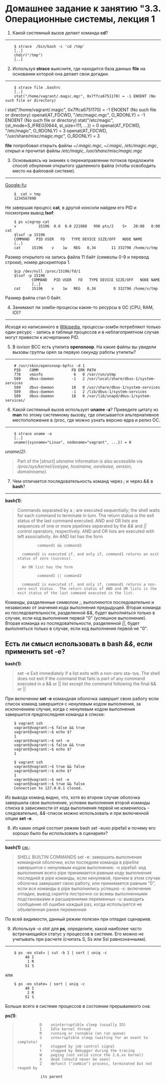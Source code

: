 Домашнее задание к занятию "3.3. Операционные системы, лекция 1
===
1. Какой системный вызов делает команда **cd**?
---

		$ strace  /bin/bash -c 'cd /tmp'
		[..]
		chdir("/tmp")
		[..]

2. Используя **strace** выясните, где находится база данных **file** на основании которой она делает свои догадки.
---

		$ strace file .bashrc 
		[..]
		stat("/home/vagrant/.magic.mgc", 0x7ffca6751170) = -1 ENOENT (No such file or directory)
i		stat("/home/vagrant/.magic", 0x7ffca6751170) = -1 ENOENT (No such file or directory)
		openat(AT_FDCWD, "/etc/magic.mgc", O_RDONLY) = -1 ENOENT (No such file or directory)
		stat("/etc/magic", {st_mode=S_IFREG|0644, st_size=111, ...}) = 0
		openat(AT_FDCWD, "/etc/magic", O_RDONLY) = 3
		openat(AT_FDCWD, "/usr/share/misc/magic.mgc", O_RDONLY) = 3

**file** попробовал открыть файлы *~/.magic.mgc*, *~/.magic*, */etc/magic.mgc*, открыл и прочитал файлы */etc/magic*, */usr/share/misc/magic.mgc*

3. Основываясь на знаниях о перенаправлении потоков предложите способ обнуления открытого удаленного файла (чтобы освободить место на файловой системе).
---
[Google-fu](https://stackoverflow.com/questions/980283/truncating-a-file-while-its-being-used-linux):

		$  cat > tmp
		1234567890

Не завершая процесс **cat**, в другой консоли найдем его PID и посмотрим вывод **lsof**:

		$ ps u|egrep cat
		v          15196  0.0  0.0 221088   996 pts/2    S+   20:08   0:00 cat
		$lsof -p 15196
		COMMAND   PID USER   FD   TYPE DEVICE SIZE/OFF   NODE NAME
		[..]
		cat     15196    v    1w   REG   0,34       11 332796 /home/v/tmp

Размер открытого на запись файла 11 байт (символы 0-9 и перевод строки), номер дескриптора 1.

		$cp /dev/null /proc/15196/fd/1
		$lsof -p 15196
                COMMAND   PID USER   FD   TYPE DEVICE SIZE/OFF   NODE NAME
                [..]
		cat     15196    v    1w   REG   0,34        0 332796 /home/v/tmp

Размер файла стал 0 байт.

4. Занимают ли зомби-процессы какие-то ресурсы в ОС (CPU, RAM, IO)?
---
 Исходя из написанного в [Wikipedia](https://en.wikipedia.org/wiki/Zombie_process), процессы-зомби потребляют только один ресурс - запиcь в таблице процессов и в неблагоприятном случае могут привести к исчерпанию PID.

5. В iovisor BCC есть утилита **opensnoop**.  На какие файлы вы увидели вызовы группы open за первую секунду работы утилиты? 
---

		# /usr/sbin/opensnoop-bpfcc -d 1
		PID    COMM               FD ERR PATH
		778    vminfo              6   0 /var/run/utmp
		589    dbus-daemon        -1   2 /usr/local/share/dbus-1/system-services
		589    dbus-daemon        18   0 /usr/share/dbus-1/system-services
		589    dbus-daemon        -1   2 /lib/dbus-1/system-services
		589    dbus-daemon        18   0 /var/lib/snapd/dbus-1/system-services/

6. Какой системный вызов использует **uname -a**? Приведите цитату из **man** по этому системному вызову, где описывается альтернативное местоположение в /proc, где можно узнать версию ядра и релиз ОС.
---

		$ strace uname -a
		[..]
		uname({sysname="Linux", nodename="vagrant", ...}) = 0

*uname(2)*:

>Part of the [struct] *utsname* information is also accessible  via  */proc/sys/kernel/{ostype, hostname, osrelease, version, domainname}*.

7. Чем отличается последовательность команд через *;* и через *&&* в **bash**?
---
**bash(1)**:

>Commands separated by a *;* are executed sequentially; the shell waits for each command to terminate in turn.  The return status is the exit status of the last command executed.
>AND and OR lists are sequences of one or more pipelines separated by the *&&* and *||* control operators, respectively.  AND and OR lists are executed with left  associativity.
>      An AND list has the form
>
>              command1 && command2
>
>       command2 is executed if, and only if, command1 returns an exit status of zero (success).
>
>       An OR list has the form
>
>              command1 || command2
>
>       command2 is executed if, and only if, command1 returns a non-zero exit status.  The return status of AND and OR lists is the exit status of the last command executed in the list.

 Команды, разделенные символом *;*, выполняются последовательно и независимо от значения кода выполнения предыдущей.
 Вторая команда из последовательности, разделенной *&&*, будет выполняться только в случае, если код выполнения первой "0" (успешное выполнение).
 Вторая команда из последовательности, разделенной *||*, будет выполняться только в случае, если код выполнения первой не "0".

Есть ли смысл использовать в **bash** *&&*, если применить **set -e**?
---
**bash(1)**:

>set -e
>			Exit immediately if a list exits with a non-zero  sta‐
>                      tus.   The  shell  does  not  exit if the command that
>                      fails is part of any command executed in a && or || list
>			except the command following the final && or ||

При включении **set -e** командная оболочка завершит свою работу если список команд завершится с ненулевым кодом выполнения, за исключением случая, когда с ненулевым кодом выполнения завершится предпоследняя команда в списке:


		$ vagrant ssh
		vagrant@vagrant:~$ false && true
		vagrant@vagrant:~$ echo $?
		1
		vagrant@vagrant:~$ set -e
		vagrant@vagrant:~$ false && true
		vagrant@vagrant:~$ echo $?
		1

		$ vagrant ssh
		vagrant@vagrant:~$ true && false
		vagrant@vagrant:~$ echo $?
		1
		vagrant@vagrant:~$ set -e
		vagrant@vagrant:~$ true && false
		Connection to 127.0.0.1 closed.


Из вывода команд видно, что, хотя во втором случае оболочка завершила свое выполнение, условие выполнения второй команды списка в зависимости от кода выполнения первой не изменилось - следовательно, *&&*-список можно использовать и при включенной опции **set -e**.

8. Из каких опций состоит режим bash set -euxo pipefail и почему его хорошо было бы использовать в сценариях?
---
**bash(1)** [cм.](https://explainshell.com/explain?cmd=set+-euxo+pipefail):

>SHELL BUILTIN COMMANDS
>set
>	-e:	 завершить выполнение командной оболочки, если последняя команда в *pipeline* завершится с ненулевым кодом выполнения;
>	-o pipefail: код выполнения всего pipe принимается равным коду выполнения последней в pipe команды, если ненулевой, причем в этом случае оболочка завершает свою работу, или принимается равным "0", если все команды в pipe выполнились успешно
>	-x:	включение отладки, вывод скрипта построчно со всемы выполненными подстановками и расширениями переменных
>	-u:	выводить сообщение об ошибке каждый раз, когда используется не объявленная ранее переменная

По всей видимости, данный режим полезен при отладке сценариев.

9. Используя *-o stat* для **ps**, определите, какой наиболее часто встречающийся статус у процессов в системе. Его можно не учитывать при расчете (считать S, Ss или Ssl равнозначными).
---

		$ ps -eo stat= | cut -b 1 | sort | uniq -c
		     48 I
		      1 R
		     51 S

или

		$ ps -eo state= | sort | uniq -c
		     48 I
		      2 R
		     51 S

Больше всего в системе процессов в состоянии прерываемого сна:

**ps(1)**:
>               D    uninterruptible sleep (usually IO)
>               I    Idle kernel thread
>               R    running or runnable (on run queue)
>               S    interruptible sleep (waiting for an event to complete)
>               T    stopped by job control signal
>               t    stopped by debugger during the tracing
>               W    paging (not valid since the 2.6.xx kernel)
>               X    dead (should never be seen)
>               Z    defunct ("zombie") process, terminated but not reaped by
                    its parent

